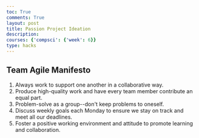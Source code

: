 ```yaml
---
toc: True
comments: True
layout: post
title: Passion Project Ideation
description: 
courses: {'compsci': {'week': 6}}
type: hacks
---
```


## Team Agile Manifesto

1. Always work to support one another in a collaborative way.
2. Produce high-quality work and have every team member contribute an equal part.
3. Problem-solve as a group--don't keep problems to oneself.
4. Discuss weekly goals each Monday to ensure we stay on track and meet all our deadlines.
5. Foster a positive working environment and attitude to promote learning and collaboration.
